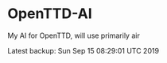 # OpenTTD-AI
My AI for OpenTTD, will use primarily air

Latest backup: Sun Sep 15 08:29:01 UTC 2019

